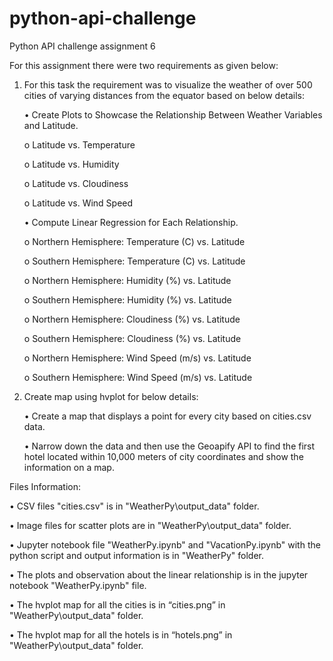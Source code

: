 # python-api-challenge
Python API challenge assignment 6

For this assignment there were two requirements as given below:

1. For this task the requirement was to visualize the weather of over 500 cities of varying distances from the equator based on below details:
   
   •	Create Plots to Showcase the Relationship Between Weather Variables and Latitude.

      o	Latitude vs. Temperature

      o	Latitude vs. Humidity

      o	Latitude vs. Cloudiness

      o	Latitude vs. Wind Speed


   •	Compute Linear Regression for Each Relationship.

      o	Northern Hemisphere: Temperature (C) vs. Latitude

      o	Southern Hemisphere: Temperature (C) vs. Latitude

      o	Northern Hemisphere: Humidity (%) vs. Latitude

      o	Southern Hemisphere: Humidity (%) vs. Latitude

      o	Northern Hemisphere: Cloudiness (%) vs. Latitude

      o	Southern Hemisphere: Cloudiness (%) vs. Latitude

      o	Northern Hemisphere: Wind Speed (m/s) vs. Latitude

      o	Southern Hemisphere: Wind Speed (m/s) vs. Latitude



2. Create map using hvplot for below details:
    
   •	Create a map that displays a point for every city based on cities.csv data.

   •	Narrow down the data and then use the Geoapify API to find the first hotel located within 10,000 meters of city coordinates and show the information on a map. 

Files Information:

   •	CSV files "cities.csv" is in "WeatherPy\output_data" folder.

   •	Image files for scatter plots are in "WeatherPy\output_data" folder.

   •	Jupyter notebook file "WeatherPy.ipynb" and "VacationPy.ipynb" with the python script and output information is in "WeatherPy" folder.

   •	The plots and observation about the linear relationship is in the jupyter notebook "WeatherPy.ipynb" file.

   •	The hvplot map for all the cities is in “cities.png” in "WeatherPy\output_data" folder.

   •	The hvplot map for all the hotels is in “hotels.png” in "WeatherPy\output_data" folder.
